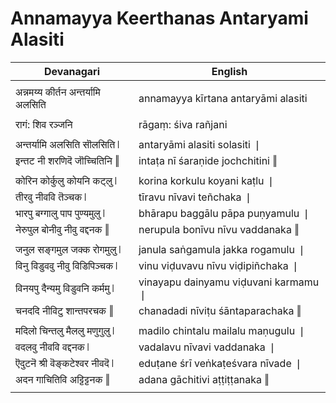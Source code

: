 # Annamayya Keerthanas Antaryami Alasiti

| Devanagari | English |
| ------ | ------ |
|  |  |
| अन्नमय्य कीर्तन अन्तर्यामि अलसिति   | annamayya kīrtana antaryāmi alasiti   |
|  |  |
| रागं: शिव रञ्जनि   | rāgaṃ: śiva rañjani   |
|  |  |
| अन्तर्यामि अलसिति सॊलसिति ❘   | antaryāmi alasiti solasiti ❘   |
| इन्तट नी शरणिदॆ जॊच्चितिनि ‖   | intaṭa nī śaraṇide jochchitini ‖   |
|  |  |
| कोरिन कोर्कुलु कोयनि कट्लु ❘   | korina korkulu koyani kaṭlu ❘   |
| तीरवु नीववि तॆञ्चक ❘   | tīravu nīvavi teñchaka ❘   |
| भारपु बग्गालु पाप पुण्यमुलु ❘   | bhārapu baggālu pāpa puṇyamulu ❘   |
| नेरुपुल बोनीवु नीवु वद्दनक ‖   | nerupula bonīvu nīvu vaddanaka ‖   |
|  |  |
| जनुल सङ्गमुल जक्क रोगमुलु ❘   | janula saṅgamula jakka rogamulu ❘   |
| विनु विडुववु नीवु विडिपिञ्चक ❘   | vinu viḍuvavu nīvu viḍipiñchaka ❘   |
| विनयपु दैन्यमु विडुवनि कर्ममु ❘   | vinayapu dainyamu viḍuvani karmamu ❘   |
| चनददि नीविटु शान्तपरचक ‖   | chanadadi nīviṭu śāntaparachaka ‖   |
|  |  |
| मदिलो चिन्तलु मैललु मणुगुलु ❘   | madilo chintalu mailalu maṇugulu ❘   |
| वदलवु नीववि वद्दनक ❘   | vadalavu nīvavi vaddanaka ❘   |
| ऎदुटनॆ श्री वॆङ्कटेश्वर नीवदॆ ❘   | eduṭane śrī veṅkaṭeśvara nīvade ❘   |
| अदन गाचितिवि अट्टिट्टनक ‖   | adana gāchitivi aṭṭiṭṭanaka ‖   |
|  |  |

